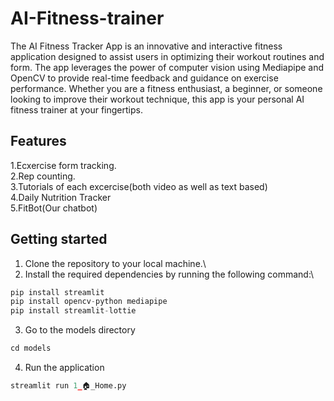 # AI-Fitness-trainer
The AI Fitness Tracker App is an innovative and interactive fitness application designed to assist users in optimizing their workout routines and form. The app leverages the power of computer vision using Mediapipe and OpenCV to provide real-time feedback and guidance on exercise performance. Whether you are a fitness enthusiast, a beginner, or someone looking to improve their workout technique, this app is your personal AI fitness trainer at your fingertips.
## Features
1.Ecxercise form tracking.\
2.Rep counting.\
3.Tutorials of each excercise(both video as well as text based)\
4.Daily Nutrition Tracker\
5.FitBot(Our chatbot)


## Getting started
1. Clone the repository to your local machine.\
2. Install the required dependencies by running the following command:\
``` py
pip install streamlit
pip install opencv-python mediapipe
pip install streamlit-lottie
```
3. Go to the models directory
``` py
cd models
```
4. Run the application
``` py
streamlit run 1_🏠_Home.py
```

